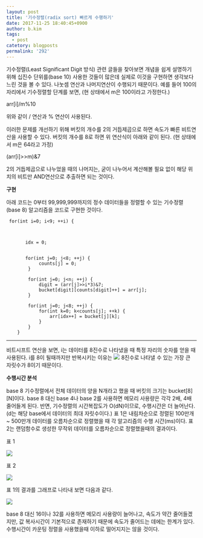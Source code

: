 ```yaml
---
layout: post
title: '기수정렬(radix sort) 빠르게 수행하기'
date: 2017-11-25 18:40:45+0900
author: b.kim
tags:
  - post
catetory: blogposts
permalink: '292'
---
```



  

  

 기수정렬(Least Significant Digit 방식) 관련 글들을 찾아보면 개념을 쉽게 설명하기 위해 십진수 단위를(base 10)
사용한 것들이 많은데 실제로 이것을 구현하면 생각보다 느린 것을 볼 수 있다. 나눗셈 연산과 나머지연산이 수행되기 때문이다.  예를 들어
100의 자리에서 기수정렬할 단계를 보면, (현 상태에서 m은 100이라고 가정한다.)

  

arr[i]/m%10  

  

위와 같이 / 연산과 % 연산이 사용된다.

  

  

 이러한 문제를 개선하기 위해 버킷의 개수를 2의 거듭제곱으로 하면 속도가 빠른 비트연산을 사용할 수 있다. 버킷의 개수를 8로 하면 위
연산식이 아래와 같이 된다. (현 상태에서 m은 64라고 가정)

  

(arr[i]>>m)&7

  

2의 거듭제곱으로 나누었을 때의 나머지는, 굳이 나누어서 계산해볼 필요 없이 해당 위치의 비트만 AND연산으로 추출하면 되는 것이다.

  

  

  

 **구현**

  

 아래 코드는 0부터 99,999,999까지의 정수 데이터들을 정렬할 수 있는 기수정렬(base 8) 알고리즘을 코드로 구현한 것이다.

     for(int i=0; i<9; ++i) {

  

           idx = 0;
    
    
           for(int j=0; j<8; ++j) {
                counts[j] = 0;
            }
         
            for(int j=0; j<n; ++j) {
                digit = (arr[j]>>i*3)&7;
                bucket[digit][counts[digit]++] = arr[j];
            }
        
            for(int j=0; j<8; ++j) {
                for(int k=0; k<counts[j]; ++k) {
                    arr[idx++] = bucket[j][k];
                }
            }
        }  
  
---  
  
  
비트시프트 연산을 보면, i는 데이터를 8진수로 나타냈을 때 특정 자리의 숫자를 얻을 때 사용된다. i를 8이 될때까지만 반복시키는 이유는
![](https://raw.githubusercontent.com/tibyte/blog-res/master/legacy/292/0.png)
8진수로 나타낼 수 있는 가장 큰 자릿수가 8이기 때문이다.

  

  

  

 **수행시간 분석**

  

 base 8 기수정렬에서 전체 데이터의 양을 N개라고 했을 때 버킷의 크기는 bucket[8][N]이다. base 8 대신 base 4나
base 2를 사용하면 메모리 사용량은 각각 2배, 4배 줄어들게 된다. 반면, 기수정렬의 시간복잡도가 O(dN)이므로, 수행시간은 더
늘어난다. (d는 해당 base에서 데이터의 최대 자릿수이다.) 표 1은 내림차순으로 정렬된 100만개 ~ 500만개 데이터를 오름차순으로
정렬했을 때 각 알고리즘의 수행 시간(ms)이다. 표 2는 랜덤함수로 생성한 무작위 데이터를 오름차순으로 정렬했을때의 결과이다.

  

표 1

![](https://raw.githubusercontent.com/tibyte/blog-res/master/legacy/292/1.png)

  

표 2

![](https://raw.githubusercontent.com/tibyte/blog-res/master/legacy/292/2.png)

  

  

  

 표 1의 결과를 그래프로 나타내 보면 다음과 같다.

![](https://raw.githubusercontent.com/tibyte/blog-res/master/legacy/292/3.png)

  

  

  

 base 8 대신 16이나 32를 사용하면 메모리 사용량이 늘어나고, 속도가 약간 줄어들겠지만, 값 복사시간이 기본적으로 존재하기 때문에
속도가 줄어드는 데에는 한계가 있다. 수행시간이 카운팅 정렬을 사용했을때 이하로 떨어지지는 않을 것이다.

  


